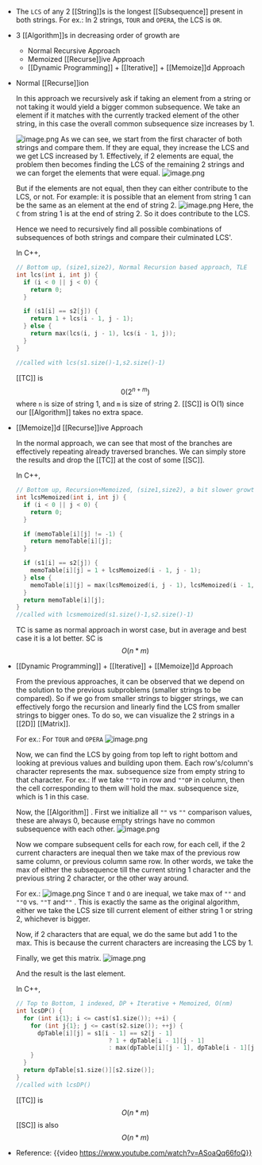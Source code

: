 - The ``LCS`` of any 2 [[String]]s is the longest [[Subsequence]] present in both strings.
  For ex.:
  In 2 strings, ``TOUR`` and ``OPERA``, the LCS is ``OR``.
- 3 [[Algorithm]]s in decreasing order of growth are
  * Normal Recursive Approach
  * Memoized [[Recurse]]ive Approach
  * [[Dynamic Programming]] + [[Iterative]] + [[Memoize]]d Approach
- Normal [[Recurse]]ion
  
  In this approach we recursively ask if taking an element from a string or not taking it would yield a bigger common subsequence. We take an element if it matches with the currently tracked element of the other string, in this case the overall common subsequence size increases by 1.
  
  ![image.png](../assets/image_1691988397797_0.png) 
  As we can see, we start from the first character of both strings and compare them. If they are equal, they increase the LCS and we get LCS increased by 1.
  Effectively, if 2 elements are equal, the problem then becomes finding the LCS of the remaining 2 strings and we can forget the elements that were equal.
  ![image.png](../assets/image_1691988538490_0.png)
  
  But if the elements are not equal, then they can either contribute to the LCS, or not. 
  For example:
  it is possible that an element from string 1 can be the same as an element at the end of string 2.
  ![image.png](../assets/image_1691988714170_0.png)
  Here, the ``C`` from string 1 is at the end of string 2. So it does contribute to the LCS.
  
  Hence we need to recursively find all possible combinations of subsequences of both strings and compare their culminated LCS'.
  
  In C++,
  ```cpp
  // Bottom up, (size1,size2), Normal Recursion based approach, TLE
  int lcs(int i, int j) {
    if (i < 0 || j < 0) {
      return 0;
    }
  
    if (s1[i] == s2[j]) {
      return 1 + lcs(i - 1, j - 1);
    } else {
      return max(lcs(i, j - 1), lcs(i - 1, j));
    }
  }
  
  //called with lcs(s1.size()-1,s2.size()-1)
  ```
  
  [[TC]] is $$\text{0(}2^{n+m}\text{)}$$
  where ``n`` is size of string 1, and ``m`` is size of string 2.
  [[SC]] is O(1) since our [[Algorithm]] takes no extra space.
- [[Memoize]]d [[Recurse]]ive Approach
  
  In the normal approach, we can see that most of the branches are effectively repeating already traversed branches.
  We can simply store the results and drop the [[TC]] at the cost of some [[SC]].
  
  In C++,
  ```cpp
  // Bottom up, Recursion+Memoized, (size1,size2), a bit slower growth in TC
  int lcsMemoized(int i, int j) {
    if (i < 0 || j < 0) {
      return 0;
    }
  
    if (memoTable[i][j] != -1) {
      return memoTable[i][j];
    }
  
    if (s1[i] == s2[j]) {
      memoTable[i][j] = 1 + lcsMemoized(i - 1, j - 1);
    } else {
      memoTable[i][j] = max(lcsMemoized(i, j - 1), lcsMemoized(i - 1, j));
    }
    return memoTable[i][j];
  }
  //called with lcsmemoized(s1.size()-1,s2.size()-1)
  ```
  TC is same as normal approach in worst case, but in average and best case it is a lot better.
  SC is $$O(n*m)$$
- [[Dynamic Programming]] + [[Iterative]] + [[Memoize]]d Approach
  
  From the previous approaches, it can be observed that we depend on the solution to the previous subproblems (smaller strings to be compared). 
  So if we go from smaller strings to bigger strings, we can effectively forgo the recursion and linearly find the LCS from smaller strings to bigger ones.
  To do so, we can visualize the 2 strings in a [[2D]] [[Matrix]].
  
  For ex.:
  For ``TOUR`` and ``OPERA``
  ![image.png](../assets/image_1691990912736_0.png) 
  
  Now, we can find the LCS by going from top left to right bottom and looking at previous values and building upon them. 
  Each row's/column's character represents the max. subsequence size from empty string to that character.
  For ex.:
  If we take ``""TO`` in row and ``""OP`` in column, then the cell corresponding to them will hold the max. subsequence size, which is 1 in this case.
  
  Now, the [[Algorithm]] .
  First we initialize all ``""`` vs ``""`` comparison values, these are always 0, because empty strings have no common subsequence with each other.
  ![image.png](../assets/image_1691991058571_0.png)
  
  Now we compare subsequent cells for each row, for each cell, if the 2 current characters are inequal then we take max of the previous row same column, or previous column same row. In other words, we take the max of either the subsequence till the current string 1 character and the previous string 2 character, or the other way around.
  
  For ex.:
  ![image.png](../assets/image_1691991382972_0.png)
  Since ``T`` and ``O`` are inequal, we take max of ``""`` and ``""O`` vs. ``""T`` and``""`` .
  This is exactly the same as the original algorithm, either we take the LCS size till current element of either string 1 or string 2, whichever is bigger.
  
  Now, if 2 characters that are equal, we do the same but add 1 to the max. This is because the current characters are increasing the LCS by 1.
  
  Finally, we get this matrix.
  ![image.png](../assets/image_1691991789152_0.png)
  
  And the result is the last element.
  
  In C++,
  ```cpp
  // Top to Bottom, 1 indexed, DP + Iterative + Memoized, O(nm)
  int lcsDP() {
    for (int i{1}; i <= cast(s1.size()); ++i) {
      for (int j{1}; j <= cast(s2.size()); ++j) {
        dpTable[i][j] = s1[i - 1] == s2[j - 1]
                            ? 1 + dpTable[i - 1][j - 1]
                            : max(dpTable[i][j - 1], dpTable[i - 1][j]);
      }
    }
    return dpTable[s1.size()][s2.size()];
  }
  //called with lcsDP()
  ```
  
  [[TC]] is $$O(n*m)$$
  [[SC]] is also $$O(n*m)$$
- Reference: {{video https://www.youtube.com/watch?v=ASoaQq66foQ}}